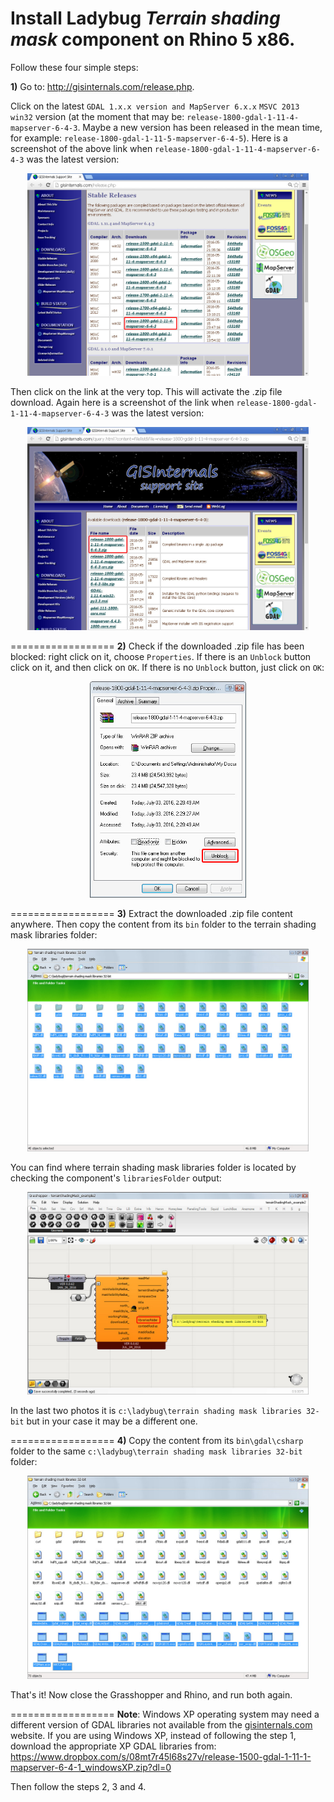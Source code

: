 Install Ladybug _Terrain shading mask_ component on Rhino 5 x86.
==================

Follow these four simple steps:

**1)** Go to: http://gisinternals.com/release.php.

Click on the latest ```GDAL 1.x.x version and MapServer 6.x.x```  ```MSVC 2013 win32``` version (at the moment that may be: ```release-1800-gdal-1-11-4-mapserver-6-4-3```. Maybe a new version has been released in the mean time, for example: ```release-1800-gdal-1-11-5-mapserver-6-4-5```).
Here is a screenshot of the above link when ```release-1800-gdal-1-11-4-mapserver-6-4-3``` was the latest version:

<p align="center">
  <img src="https://github.com/stgeorges/terrainShadingMask/blob/master/miscellaneous/images/step1a_32bit.jpg" width="450"/>
</p>

Then click on the link at the very top. This will activate the .zip file download.
Again here is a screenshot of the link when ```release-1800-gdal-1-11-4-mapserver-6-4-3``` was the latest version:

<p align="center">
  <img src="https://github.com/stgeorges/terrainShadingMask/blob/master/miscellaneous/images/step1b_32bit.jpg" width="450"/>
</p>


==================
**2)** Check if the downloaded .zip file has been blocked: right click on it, choose ```Properties```. If there is an ```Unblock``` button click on it, and then click on ```OK```. If there is no ```Unblock``` button, just click on ```OK```:

<p align="center">
  <img src="https://github.com/stgeorges/terrainShadingMask/blob/master/miscellaneous/images/step2_32bit.jpg" width="250"/>
</p>


==================
**3)** Extract the downloaded .zip file content anywhere.
Then copy the content from its ```bin``` folder to the terrain shading mask libraries folder:

<p align="center">
  <img src="https://github.com/stgeorges/terrainShadingMask/blob/master/miscellaneous/images/step3a_32bit.jpg" width="450"/>
</p>

You can find where terrain shading mask libraries folder is located by checking the component's ```librariesFolder``` output:

<p align="center">
  <img src="https://github.com/stgeorges/terrainShadingMask/blob/master/miscellaneous/images/step3b_32bit.jpg" width="450"/>
</p>

In the last two photos it is ```c:\ladybug\terrain shading mask libraries 32-bit``` but in your case it may be a different one.


==================
**4)** Copy the content from its ```bin\gdal\csharp``` folder to the same ```c:\ladybug\terrain shading mask libraries 32-bit``` folder:

<p align="center">
  <img src="https://github.com/stgeorges/terrainShadingMask/blob/master/miscellaneous/images/step4_32bit.jpg" width="450"/>
</p>

That's it!
Now close the Grasshopper and Rhino, and run both again.
 

==================
**Note**: Windows XP operating system may need a different version of GDAL libraries not available from the [gisinternals.com](http://gisinternals.com/release.php) website.
If you are using Windows XP, instead of following the step 1, download the appropriate XP GDAL libraries from: https://www.dropbox.com/s/08mt7r45l68s27v/release-1500-gdal-1-11-1-mapserver-6-4-1_windowsXP.zip?dl=0

Then follow the steps 2, 3 and 4.
